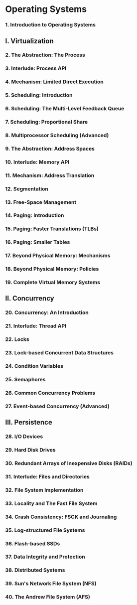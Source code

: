 # Operating Systems

### 1. Introduction to Operating Systems

## I. Virtualization
### 2. The Abstraction: The Process
### 3. Interlude: Process API
### 4. Mechanism: Limited Direct Execution
### 5. Scheduling: Introduction
### 6. Scheduling: The Multi-Level Feedback Queue
### 7. Scheduling: Proportional Share
### 8. Multiprocessor Scheduling (Advanced)
### 9. The Abstraction: Address Spaces
### 10. Interlude: Memory API
### 11. Mechanism: Address Translation
### 12. Segmentation
### 13. Free-Space Management
### 14. Paging: Introduction
### 15. Paging: Faster Translations (TLBs)
### 16. Paging: Smaller Tables
### 17. Beyond Physical Memory: Mechanisms
### 18. Beyond Physical Memory: Policies
### 19. Complete Virtual Memory Systems

## II. Concurrency
### 20. Concurrency: An Introduction
### 21. Interlude: Thread API
### 22. Locks
### 23. Lock-based Concurrent Data Structures
### 24. Condition Variables
### 25. Semaphores
### 26. Common Concurrency Problems
### 27. Event-based Concurrency (Advanced)

## III. Persistence
### 28. I/O Devices
### 29. Hard Disk Drives
### 30. Redundant Arrays of Inexpensive Disks (RAIDs)
### 31. Interlude: Files and Directories
### 32. File System Implementation
### 33. Locality and The Fast File System
### 34. Crash Consistency: FSCK and Journaling
### 35. Log-structured File Systems
### 36. Flash-based SSDs
### 37. Data Integrity and Protection
### 38. Distributed Systems
### 39. Sun's Network File System (NFS)
### 40. The Andrew File System (AFS)

